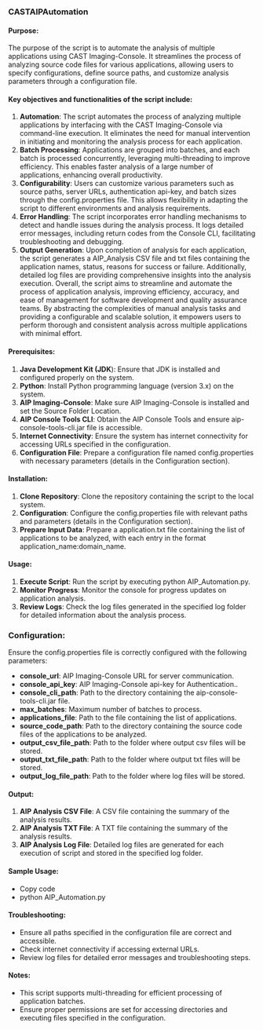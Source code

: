 
### **CASTAIPAutomation**

####  **Purpose:**
The purpose of the script is to automate the analysis of multiple applications using CAST Imaging-Console. It streamlines the process of analyzing source code files for various applications, allowing users to specify configurations, define source paths, and customize analysis parameters through a configuration file. 

#### **Key objectives and functionalities of the script include:**
1.	**Automation**: The script automates the process of analyzing multiple applications by interfacing with the CAST Imaging-Console via command-line execution. It eliminates the need for manual intervention in initiating and monitoring the analysis process for each application.
2.	**Batch Processing**: Applications are grouped into batches, and each batch is processed concurrently, leveraging multi-threading to improve efficiency. This enables faster analysis of a large number of applications, enhancing overall productivity.
3.	**Configurability**: Users can customize various parameters such as source paths, server URLs, authentication api-key, and batch sizes through the config.properties file. This allows flexibility in adapting the script to different environments and analysis requirements.
4.	**Error Handling**: The script incorporates error handling mechanisms to detect and handle issues during the analysis process. It logs detailed error messages, including return codes from the Console CLI, facilitating troubleshooting and debugging.
5.	**Output Generation**: Upon completion of analysis for each application, the script generates a AIP_Analysis CSV file and txt files containing the application names, status, reasons for success or failure. Additionally, detailed log files are providing comprehensive insights into the analysis execution.
Overall, the script aims to streamline and automate the process of application analysis, improving efficiency, accuracy, and ease of management for software development and quality assurance teams. By abstracting the complexities of manual analysis tasks and providing a configurable and scalable solution, it empowers users to perform thorough and consistent analysis across multiple applications with minimal effort.
 
#### **Prerequisites:**
1.	**Java Development Kit (JDK**): Ensure that JDK is installed and configured properly on the system.
2.	**Python**: Install Python programming language (version 3.x) on the system.
3.	**AIP Imaging-Console**: Make sure AIP Imaging-Console is installed and set the Source Folder Location.
4.	**AIP Console Tools CLI**: Obtain the AIP Console Tools and ensure aip-console-tools-cli.jar file is accessible.
5.	**Internet Connectivity**: Ensure the system has internet connectivity for accessing URLs specified in the configuration.
6.	**Configuration File**: Prepare a configuration file named config.properties with necessary parameters (details in the Configuration section).

#### **Installation:**
1.	**Clone Repository**: Clone the repository containing the script to the local system.
2.	**Configuration**: Configure the config.properties file with relevant paths and parameters (details in the Configuration section).
3.	**Prepare Input Data**: Prepare a application.txt file containing the list of applications to be analyzed, with each entry in the format application_name:domain_name.

#### **Usage:**
1.	**Execute Script**: Run the script by executing python AIP_Automation.py.
2.	**Monitor Progress**: Monitor the console for progress updates on application analysis.
3.	**Review Logs**: Check the log files generated in the specified log folder for detailed information about the analysis process.

### **Configuration:**
Ensure the config.properties file is correctly configured with the following parameters:

- **console_url**: AIP Imaging-Console URL for server communication.
- **console_api_key**: AIP Imaging-Console api-key for Authentication..
- **console_cli_path**: Path to the directory containing the aip-console-tools-cli.jar file.
- **max_batches**: Maximum number of batches to process.
- **applications_file**: Path to the file containing the list of applications.
- **source_code_path**: Path to the directory containing the source code files of the applications to be analyzed.
- **output_csv_file_path**: Path to the folder where output csv files will be stored.
- **output_txt_file_path**: Path to the folder where output txt files will be stored.
- **output_log_file_path**: Path to the folder where log files will be stored.


#### **Output:**
1.	**AIP Analysis CSV File**: A CSV file containing the summary of the analysis results.
2.	**AIP Analysis TXT File**: A TXT file containing the summary of the analysis results.
3.	**AIP Analysis Log File**: Detailed log files are generated for each execution of script and stored in the specified log folder.

#### **Sample Usage:**

- Copy code
- python AIP_Automation.py

#### **Troubleshooting:**
- Ensure all paths specified in the configuration file are correct and accessible.
- Check internet connectivity if accessing external URLs.
- Review log files for detailed error messages and troubleshooting steps.

#### **Notes:**
- This script supports multi-threading for efficient processing of application batches.
- Ensure proper permissions are set for accessing directories and executing files specified in the configuration.
